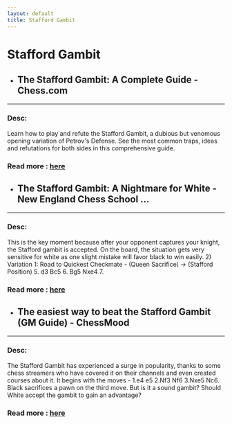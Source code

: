 ```yaml
---
layout: default
title: Stafford Gambit
---
```

# Stafford Gambit
- ## **The Stafford Gambit: A Complete Guide - Chess.com** 

---
### Desc: 
 Learn how to play and refute the Stafford Gambit, a dubious but venomous opening variation of Petrov's Defense. See the most common traps, ideas and refutations for both sides in this comprehensive guide. 
### Read more : [here](https://www.chess.com/blog/ThummimS/stafford-gambit-traps-a-complete-guide) 
- ## **The Stafford Gambit: A Nightmare for White - New England Chess School ...** 

---
### Desc: 
 This is the key moment because after your opponent captures your knight, the Stafford gambit is accepted. On the board, the situation gets very sensitive for white as one slight mistake will favor black to win easily. 2) Variation 1: Road to Quickest Checkmate - (Queen Sacrifice) → (Stafford Position) 5. d3 Bc5 6. Bg5 Nxe4 7. 
### Read more : [here](https://chessne.com/blog/the-stafford-gambit-a-nightmare-for-white/) 
- ## **The easiest way to beat the Stafford Gambit (GM Guide) - ChessMood** 

---
### Desc: 
 The Stafford Gambit has experienced a surge in popularity, thanks to some chess streamers who have covered it on their channels and even created courses about it. It begins with the moves - 1.e4 e5 2.Nf3 Nf6 3.Nxe5 Nc6. Black sacrifices a pawn on the third move. But is it a sound gambit? Should White accept the gambit to gain an advantage? 
### Read more : [here](https://chessmood.com/blog/stafford-gambit-the-refutation) 


